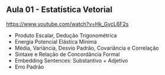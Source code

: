 ## Aula 01 - Estatística Vetorial


https://www.youtube.com/watch?v=Hk_GvcL6F2s



- Produto Escalar, Dedução Trigonométrica
- Energia Potencial Elástica Mínima
- Média, Variância, Desvio Padrão, Covariância e Correlação
- Sintaxe e Relação de Concordância Formal
- Embedding Sentences: Substantivo + Adjetivo
- Erro Padrão